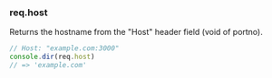 <h3 id='req.host'>req.host</h3>

Returns the hostname from the "Host" header field (void of portno).

```js
// Host: "example.com:3000"
console.dir(req.host)
// => 'example.com'
```
